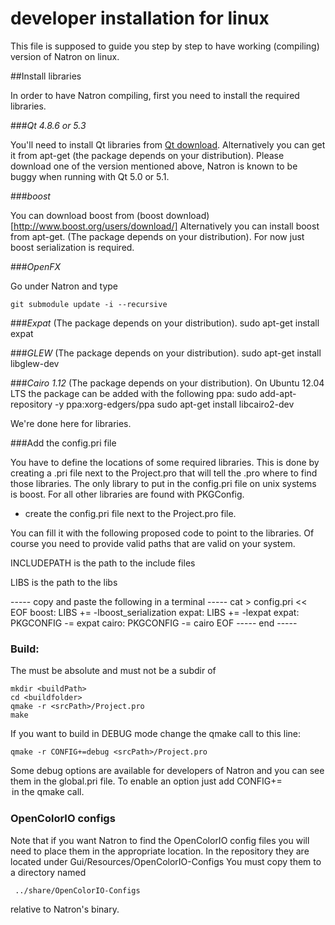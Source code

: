 developer installation for linux
==================================

This file is supposed to guide you step by step to have working (compiling) version of
Natron on linux. 

##Install libraries

In order to have Natron compiling, first you need to install the required libraries.

###*Qt 4.8.6 or 5.3*

You'll need to install Qt libraries from [Qt download](http://qt-project.org/downloads).
Alternatively you can get it from apt-get (the package depends on your distribution).
Please download one of the version mentioned above, Natron is known to be buggy when
running with Qt 5.0 or 5.1.


###*boost*

You can download boost from 
(boost download)[http://www.boost.org/users/download/]
Alternatively you can install boost from apt-get. (The package depends on your distribution).
For now just boost serialization is required.

###*OpenFX*

Go under Natron and type

	git submodule update -i --recursive

###*Expat*
 (The package depends on your distribution).
	sudo apt-get install expat

###*GLEW*
 (The package depends on your distribution).
	sudo apt-get install libglew-dev
	
###*Cairo 1.12*
(The package depends on your distribution).
On Ubuntu 12.04 LTS the package can be added with the following ppa:
sudo add-apt-repository -y ppa:xorg-edgers/ppa 
 	sudo apt-get install libcairo2-dev
	

We're done here for libraries.



###Add the config.pri file

You have to define the locations of some required libraries.
This is done by creating a .pri file next to the Project.pro that will tell the .pro
where to find those libraries.
The only library to put in the config.pri file on unix systems is boost.
For all other libraries are found with PKGConfig.


- create the config.pri file next to the Project.pro file.

You can fill it with the following proposed code to point to the libraries.
 Of course you need to provide valid paths that are valid on your system.

INCLUDEPATH is the path to the include files

LIBS is the path to the libs

----- copy and paste the following in a terminal -----
cat > config.pri << EOF
boost: LIBS += -lboost_serialization
expat: LIBS += -lexpat
expat: PKGCONFIG -= expat
cairo: PKGCONFIG -= cairo
EOF
----- end -----

### Build:

The <srcPath> must be absolute and <buildPath> must not be a subdir of <srcPath>


	mkdir <buildPath>
	cd <buildfolder>
	qmake -r <srcPath>/Project.pro
	make

If you want to build in DEBUG mode change the qmake call to this line:

	qmake -r CONFIG+=debug <srcPath>/Project.pro

Some debug options are available for developers of Natron and you can see them in the
global.pri file. To enable an option just add CONFIG+=<option> in the qmake call.

### OpenColorIO configs
Note that if you want Natron to find the OpenColorIO config files you will need to
place them in the appropriate location. In the repository they are located under
Gui/Resources/OpenColorIO-Configs
You must copy them to a directory named

	 ../share/OpenColorIO-Configs
	 
 relative to Natron's binary.
